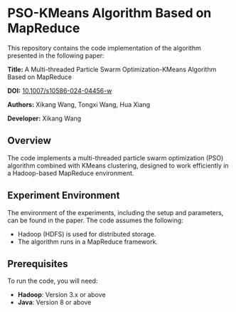 # PSO-KMeans Algorithm Based on MapReduce

This repository contains the code implementation of the algorithm presented in the following paper:

**Title:** A Multi-threaded Particle Swarm Optimization-KMeans Algorithm Based on MapReduce  

**DOI:** [10.1007/s10586-024-04456-w](https://doi.org/10.1007/s10586-024-04456-w)

**Authors:** Xikang Wang, Tongxi Wang, Hua Xiang

**Developer:** Xikang Wang

## Overview
The code implements a multi-threaded particle swarm optimization (PSO) algorithm combined with KMeans clustering, designed to work efficiently in a Hadoop-based MapReduce environment.

## Experiment Environment
The environment of the experiments, including the setup and parameters, can be found in the paper. The code assumes the following:
- Hadoop (HDFS) is used for distributed storage.
- The algorithm runs in a MapReduce framework.

## Prerequisites
To run the code, you will need:
- **Hadoop**: Version 3.x or above
- **Java**: Version 8 or above
